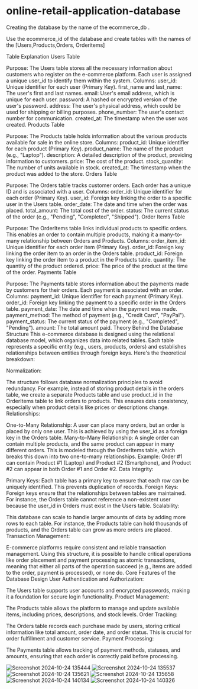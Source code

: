 # online-retail-application-database

Creating the database by the name of the ecommerce_db .

Use the ecommerce_id of the database and create tables with the names of the [Users,Products,Orders,
Orderitems]

Table Explanation
Users Table

Purpose: The Users table stores all the necessary information about customers who register on the e-commerce platform. Each user is assigned a unique user_id to identify them within the system.
Columns:
user_id: Unique identifier for each user (Primary Key).
first_name and last_name: The user's first and last names.
email: User's email address, which is unique for each user.
password: A hashed or encrypted version of the user's password.
address: The user's physical address, which could be used for shipping or billing purposes.
phone_number: The user's contact number for communication.
created_at: The timestamp when the user was created.
Products Table

Purpose: The Products table holds information about the various products available for sale in the online store.
Columns:
product_id: Unique identifier for each product (Primary Key).
product_name: The name of the product (e.g., "Laptop").
description: A detailed description of the product, providing information to customers.
price: The cost of the product.
stock_quantity: The number of units available in stock.
created_at: The timestamp when the product was added to the store.
Orders Table

Purpose: The Orders table tracks customer orders. Each order has a unique ID and is associated with a user.
Columns:
order_id: Unique identifier for each order (Primary Key).
user_id: Foreign key linking the order to a specific user in the Users table.
order_date: The date and time when the order was placed.
total_amount: The total cost of the order.
status: The current status of the order (e.g., "Pending", "Completed", "Shipped").
Order Items Table

Purpose: The OrderItems table links individual products to specific orders. This enables an order to contain multiple products, making it a many-to-many relationship between Orders and Products.
Columns:
order_item_id: Unique identifier for each order item (Primary Key).
order_id: Foreign key linking the order item to an order in the Orders table.
product_id: Foreign key linking the order item to a product in the Products table.
quantity: The quantity of the product ordered.
price: The price of the product at the time of the order.
Payments Table

Purpose: The Payments table stores information about the payments made by customers for their orders. Each payment is associated with an order.
Columns:
payment_id: Unique identifier for each payment (Primary Key).
order_id: Foreign key linking the payment to a specific order in the Orders table.
payment_date: The date and time when the payment was made.
payment_method: The method of payment (e.g., "Credit Card", "PayPal").
payment_status: The current status of the payment (e.g., "Completed", "Pending").
amount: The total amount paid.
Theory Behind the Database Structure
This e-commerce database is designed using the relational database model, which organizes data into related tables. Each table represents a specific entity (e.g., users, products, orders) and establishes relationships between entities through foreign keys. Here's the theoretical breakdown:

Normalization:

The structure follows database normalization principles to avoid redundancy. For example, instead of storing product details in the orders table, we create a separate Products table and use product_id in the OrderItems table to link orders to products. This ensures data consistency, especially when product details like prices or descriptions change.
Relationships:

One-to-Many Relationship: A user can place many orders, but an order is placed by only one user. This is achieved by using the user_id as a foreign key in the Orders table.
Many-to-Many Relationship: A single order can contain multiple products, and the same product can appear in many different orders. This is modeled through the OrderItems table, which breaks this down into two one-to-many relationships.
Example: Order #1 can contain Product #1 (Laptop) and Product #2 (Smartphone), and Product #2 can appear in both Order #1 and Order #2.
Data Integrity:

Primary Keys: Each table has a primary key to ensure that each row can be uniquely identified. This prevents duplication of records.
Foreign Keys: Foreign keys ensure that the relationships between tables are maintained. For instance, the Orders table cannot reference a non-existent user because the user_id in Orders must exist in the Users table.
Scalability:

This database can scale to handle larger amounts of data by adding more rows to each table. For instance, the Products table can hold thousands of products, and the Orders table can grow as more orders are placed.
Transaction Management:

E-commerce platforms require consistent and reliable transaction management. Using this structure, it is possible to handle critical operations like order placement and payment processing as atomic transactions, meaning that either all parts of the operation succeed (e.g., items are added to the order, payment is processed), or none do.
Core Features of the Database Design
User Authentication and Authorization:

The Users table supports user accounts and encrypted passwords, making it a foundation for secure login functionality.
Product Management:

The Products table allows the platform to manage and update available items, including prices, descriptions, and stock levels.
Order Tracking:

The Orders table records each purchase made by users, storing critical information like total amount, order date, and order status. This is crucial for order fulfillment and customer service.
Payment Processing:

The Payments table allows tracking of payment methods, statuses, and amounts, ensuring that each order is correctly paid before processing.



![Screenshot 2024-10-24 135444](https://github.com/user-attachments/assets/aa4ffa4d-8431-4236-a018-c90e0ade2680)
![Screenshot 2024-10-24 135537](https://github.com/user-attachments/assets/27a1c14f-97f7-400b-8a8d-5b20df99f4ff)
![Screenshot 2024-10-24 135621](https://github.com/user-attachments/assets/11595bb5-613a-4fd9-8d24-195fa465b83a)
![Screenshot 2024-10-24 135658](https://github.com/user-attachments/assets/884a88a5-2275-4e70-81a9-0996367671d8)
![Screenshot 2024-10-24 140134](https://github.com/user-attachments/assets/941a7f63-1eb2-4220-b1ac-9271aa30e168)
![Screenshot 2024-10-24 140326](https://github.com/user-attachments/assets/c6cb7577-c676-4116-8d03-089389cfab10)


